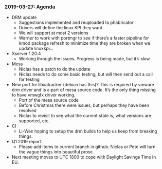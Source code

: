 ### 2019-03-27: Agenda
*   DRM update
    *   Suggestions implemented and reuploaded to phabricator
    *   Drivers will define the linux KPI they want
    *   We will support at most 2 versions
    *   Warner to work with portmgr to see if there’s a faster pipeline for kmod package refresh to minimize time they are broken when we update linuxkpi...
*   Xserver 1.20.4
    *   Working through the issues. Progress is being made, but it’s slow
*   Mesa
    *   Niclas has a patch to do the update
    *   Niclas needs to do some basic testing, but will then send out a call for testing
*   New port for libxatracker (debian has this)? This is required by vmware drm driver and is a part of mesa  source code. It’s the only thing missing to have vmwgfx driver working.
    *   Port of the mesa source code
    *   Before Christmas there were issues, but perhaps they have been resolved
    *   Niclas to revisit to see what the current state is, what versions are supported, etc.
*   CI
    *   Li-Wen  hoping to setup the drm builds to help us keep from breaking things.
*   Q1 2019 report
    *   Please add items to current branch in github. Niclas or Pete will turn the vague things into beautiful prose.
*   Next meeting moves to UTC 1800 to cope with Daylight Savings Time in EU.
